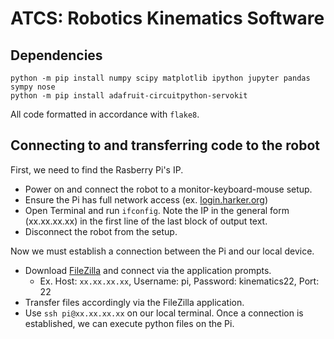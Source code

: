 # ATCS: Robotics Kinematics Software

## Dependencies
```
python -m pip install numpy scipy matplotlib ipython jupyter pandas sympy nose
python -m pip install adafruit-circuitpython-servokit
```
All code formatted in accordance with `flake8`.

## Connecting to and transferring code to the robot
First, we need to find the Rasberry Pi's IP.

- Power on and connect the robot to a monitor-keyboard-mouse setup.
- Ensure the Pi has full network access (ex. [login.harker.org](url))
- Open Terminal and run `ifconfig`. Note the IP in the general form (xx.xx.xx.xx) in the first line of the last block of output text.
- Disconnect the robot from the setup.

Now we must establish a connection between the Pi and our local device.

- Download [FileZilla](https://filezilla-project.org) and connect via the application prompts.
  - Ex. Host: `xx.xx.xx.xx`, Username: pi, Password: kinematics22, Port: 22
- Transfer files accordingly via the FileZilla application.
- Use `ssh pi@xx.xx.xx.xx` on our local terminal. Once a connection is established, we can execute python files on the Pi.



